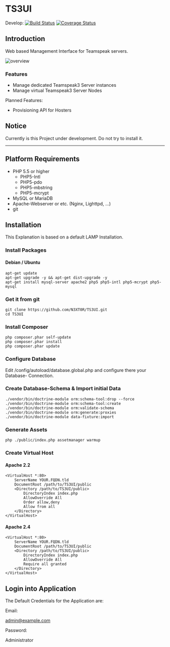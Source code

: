 # TS3UI

Develop:
[![Build Status](https://travis-ci.org/N3XT0R/TS3UI.svg?branch=development)](https://travis-ci.org/N3XT0R/TS3UI)
[![Coverage Status](https://coveralls.io/repos/N3XT0R/TS3UI/badge.svg?branch=development)](https://coveralls.io/r/N3XT0R/TS3UI?branch=development)

## Introduction
Web based Management Interface for Teamspeak servers.

![overview](https://raw.githubusercontent.com/N3XT0R/TS3UI/development/docs/screens/overview.png "Overview")

### Features

- Manage dedicated Teamspeak3 Server instances
- Manage virtual Teamspeak3 Server Nodes


Planned Features:

- Provisioning API for Hosters


## Notice
Currently is this Project under development. Do not try to install it.

---------

## Platform Requirements

- PHP 5.5 or higher
    - PHP5-Intl
    - PHP5-pdo
    - PHP5-mbstring
    - PHP5-mcrypt
- MySQL or MariaDB
- Apache-Webserver or etc. (Nginx, Lighttpd, ...)
- git

## Installation

This Explanation is based on a default LAMP Installation.

### Install Packages

#### Debian / Ubuntu

```
apt-get update
apt-get upgrade -y && apt-get dist-upgrade -y
apt-get install mysql-server apache2 php5 php5-intl php5-mcrypt php5-mysql
```


### Get it from git

```
git clone https://github.com/N3XT0R/TS3UI.git
cd TS3UI
```

### Install Composer 

```
php composer.phar self-update
php composer.phar install
php composer.phar update
```

### Configure Database

Edit /config/autoload/database.global.php and configure there your Database-
Connection.


### Create Database-Schema & Import initial Data

```
./vendor/bin/doctrine-module orm:schema-tool:drop --force
./vendor/bin/doctrine-module orm:schema-tool:create
./vendor/bin/doctrine-module orm:validate-schema
./vendor/bin/doctrine-module orm:generate:proxies
./vendor/bin/doctrine-module data-fixture:import
```

### Generate Assets

```
php ./public/index.php assetmanager warmup
```

### Create Virtual Host

#### Apache 2.2
```
<VirtualHost *:80>
    ServerName YOUR.FQDN.tld
    DocumentRoot /path/to/TS3UI/public
    <Directory /path/to/TS3UI/public>
        DirectoryIndex index.php
        AllowOverride All
        Order allow,deny
        Allow from all
    </Directory>
</VirtualHost>
```

#### Apache 2.4

```
<VirtualHost *:80>
    ServerName YOUR.FQDN.tld
    DocumentRoot /path/to/TS3UI/public
    <Directory /path/to/TS3UI/public>
        DirectoryIndex index.php
        AllowOverride All
        Require all granted
    </Directory>
</VirtualHost>
```

## Login into Application

The Default Credentials for the Application are:

Email: 

admin@example.com

Password:

Administrator